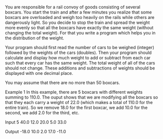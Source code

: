 You are responsible for a rail convoy of goods consisting of several boxcars. You start the train and after a few minutes you realize that some boxcars are overloaded and weigh too heavily on the rails while others are dangerously light. So you decide to stop the train and spread the weight more evenly so that all the boxcars have exactly the same weight (without changing the total weight). For that you write a program which helps you in the distribution of the weight.

Your program should first read the number of cars to be weighed (integer) followed by the weights of the cars (doubles). Then your program should calculate and display how much weight to add or subtract from each car such that every car has the same weight. The total weight of all of the cars should not change. These additions and subtractions of weights should be displayed with one decimal place.

You may assume that there are no more than 50 boxcars. 

Example 1
In this example, there are 5 boxcars with different weights summing to 110.0. The ouput shows that we are modifying all the boxcars so that they each carry a weight of 22.0 (which makes a total of 110.0 for the entire train). So we remove 18.0 for the first boxcar, we add 10.0 for the second, we add 2.0 for the third, etc.

Input
5
40.0
12.0
20.0
5.0
33.0


Output
-18.0
10.0
2.0
17.0
-11.0